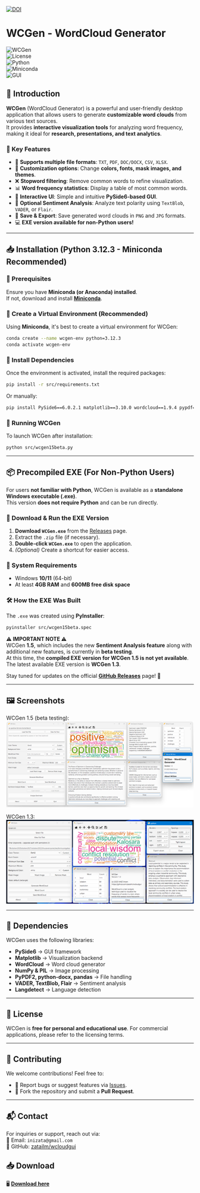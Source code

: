 [![DOI](https://zenodo.org/badge/937892074.svg)](https://doi.org/10.5281/zenodo.14916874)
# WCGen - WordCloud Generator  
![WCGen](https://img.shields.io/badge/version-1.5-blue)  
![License](https://img.shields.io/badge/license-Personal%20%26%20Educational-green)  
![Python](https://img.shields.io/badge/Python-3.12.3-blue)  
![Miniconda](https://img.shields.io/badge/Miniconda-Supported-orange)  
![GUI](https://img.shields.io/badge/GUI-PySide6-yellow)  

## **📌 Introduction**  
**WCGen** (WordCloud Generator) is a powerful and user-friendly desktop application that allows users to generate **customizable word clouds** from various text sources.  
It provides **interactive visualization tools** for analyzing word frequency, making it ideal for **research, presentations, and text analytics**.  

### **🎯 Key Features**  
- 📂 **Supports multiple file formats**: `TXT`, `PDF`, `DOC/DOCX`, `CSV`, `XLSX`.  
- 🎨 **Customization options**: Change **colors, fonts, mask images, and themes**.  
- ❌ **Stopword filtering**: Remove common words to refine visualization.  
- 📊 **Word frequency statistics**: Display a table of most common words.  
- 📝 **Interactive UI**: Simple and intuitive **PySide6-based GUI**.  
- 🧠 **Optional Sentiment Analysis**: Analyze text polarity using `TextBlob`, `VADER`, or `Flair`.  
- 💾 **Save & Export**: Save generated word clouds in `PNG` and `JPG` formats.  
- 💻 **EXE version available for non-Python users!**  

---

## **📥 Installation (Python 3.12.3 - Miniconda Recommended)**  

### **🔹 Prerequisites**  
Ensure you have **Miniconda (or Anaconda) installed**.  
If not, download and install **[Miniconda](https://docs.conda.io/en/latest/miniconda.html)**.

### **🔹 Create a Virtual Environment (Recommended)**  
Using **Miniconda**, it's best to create a virtual environment for WCGen:
```sh  
conda create --name wcgen-env python=3.12.3  
conda activate wcgen-env  
```

### **🔹 Install Dependencies**  
Once the environment is activated, install the required packages:
```sh  
pip install -r src/requirements.txt  
```
Or manually:
```sh  
pip install PySide6==6.0.2.1 matplotlib==3.10.0 wordcloud==1.9.4 pypdf==5.3.0 docx==1.1.2 pillow==11.1.0 numpy==1.26.4 pandas==2.2.3 textblob==0.19.0 vaderSentiment==3.3.2 flair==0.15.1 googletrans==3.4.0 langdetect==1.0.9 
```

### **🔹 Running WCGen**  
To launch WCGen after installation:
```sh  
python src/wcgen15beta.py  
```

---

## **📦 Precompiled EXE (For Non-Python Users)**  

For users **not familiar with Python**, WCGen is available as a **standalone Windows executable (.exe)**.  
This version **does not require Python** and can be run directly.

### **🔹 Download & Run the EXE Version**  
1. **Download `WCGen.exe`** from the [Releases](https://github.com/zatailm/wcloudgui/releases) page.  
2. Extract the `.zip` file (if necessary).  
3. **Double-click `WCGen.exe`** to open the application.  
4. *(Optional)* Create a shortcut for easier access.  

### **🔹 System Requirements**  
- Windows **10/11** (64-bit)  
- At least **4GB RAM** and **600MB free disk space**  

### **🛠️ How the EXE Was Built**  
The `.exe` was created using **PyInstaller**:
```sh  
pyinstaller src/wcgen15beta.spec  
```
**⚠️ IMPORTANT NOTE ⚠️**  
WCGen **1.5**, which includes the new **Sentiment Analysis feature** along with additional new features, is currently in **beta testing**.  
At this time, the **compiled EXE version for WCGen 1.5 is not yet available**. The latest available EXE version is **WCGen 1.3**.  

Stay tuned for updates on the official **[GitHub Releases](https://github.com/zatailm/wcloudgui/releases)** page! 🚀


---

## **🖼️ Screenshots**  
WCGen 1.5 (beta testing):
![WCGen 1.5 Main UI](https://github.com/zatailm/wcloudgui/blob/main/res/wcgen15.png)  

WCGen 1.3:
![WCGen 1.3 Main UI](https://github.com/zatailm/wcloudgui/blob/main/res/wcgen13.png)  


---

## **📖 Dependencies**  
WCGen uses the following libraries:  
- **PySide6** → GUI framework  
- **Matplotlib** → Visualization backend  
- **WordCloud** → Word cloud generator  
- **NumPy & PIL** → Image processing  
- **PyPDF2, python-docx, pandas** → File handling  
- **VADER, TextBlob, Flair** → Sentiment analysis  
- **Langdetect** → Language detection  

---

## **📜 License**  
WCGen is **free for personal and educational use**. For commercial applications, please refer to the licensing terms.  

---

## **🤝 Contributing**  
We welcome contributions! Feel free to:  
- 📌 Report bugs or suggest features via [Issues](https://github.com/zatailm/wcloudgui/issues).  
- 📌 Fork the repository and submit a **Pull Request**.  

---

## **📬 Contact**  
For inquiries or support, reach out via:  
📧 Email: `inizata@gmail.com`  
🔗 GitHub: [zatailm/wcloudgui](https://github.com/zatailm/wcloudgui)  


## 📥 Download  
🖥 **[Download here](https://github.com/zatailm/wcloudgui/releases)**  